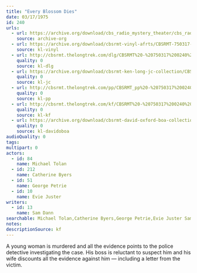 ```yaml
---
title: "Every Blossom Dies"
date: 03/17/1975
id: 240
urls: 
  - url: https://archive.org/download/cbs_radio_mystery_theater/cbs_radio_mystery_theater-0201-0250.zip/cbs_radio_mystery_theater-0201-0250%2Fcbsrmt_0240_every_blossom_dies.mp3
    source: archive-org
  - url: https://archive.org/download/cbsrmt-vinyl-afrts/CBSRMT-750317-0240-Every-Blossom-Dies_afrts.mp3
    source: kl-vinyl
  - url: http://cbsrmt.thelongtrek.com/dlg/CBSRMT%20-%20750317%200240%20Every%20Blossom%20Dies.mp3
    quality: 0
    source: kl-dlg
  - url: https://archive.org/download/cbsrmt-ken-long-jc-collection/CBSRMT - 750317 0240 Every Blossom Dies vbr fb2_jc.mp3
    quality: 0
    source: kl-jc
  - url: http://cbsrmt.thelongtrek.com/pp/CBSRMT_pp%20-%20750317%200240%20Every%20Blossom%20Dies.mp3
    quality: 0
    source: kl-pp
  - url: http://cbsrmt.thelongtrek.com/kf/CBSRMT%20-%20750317%200240%20Every%20Blossom%20Dies_kf.mp3
    quality: 0
    source: kl-kf
  - url: https://archive.org/download/cbsrmt-david-oxford-boa-collection/CBSRMT-750317-0240-Every-Blossom-Dies-(AFRTS)-(256-44)-{BoA}.mp3
    quality: 0
    source: kl-davidoboa
audioQuality: 0
tags: 
multipart: 0
actors:  
  - id: 84
    name: Michael Tolan  
  - id: 212
    name: Catherine Byers  
  - id: 51
    name: George Petrie  
  - id: 10
    name: Evie Juster
writers:  
  - id: 13
    name: Sam Dann
searchable: Michael Tolan,Catherine Byers,George Petrie,Evie Juster Sam Dann
notes: 
descriptionSource: kf
---
```

A young woman is murdered and all the evidence points to the police detective investigating the case. His boss is reluctant to suspect him and his wife discounts all the evidence against him — including a letter from the victim.